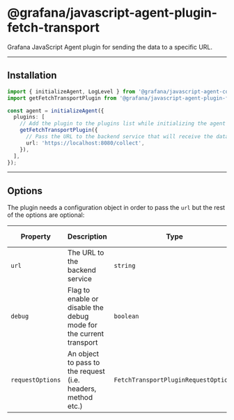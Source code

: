 # @grafana/javascript-agent-plugin-fetch-transport

Grafana JavaScript Agent plugin for sending the data to a specific URL.

---

## Installation

```ts
import { initializeAgent, LogLevel } from '@grafana/javascript-agent-core';
import getFetchTransportPlugin from '@grafana/javascript-agent-plugin-fetch-transport';

const agent = initializeAgent({
  plugins: [
    // Add the plugin to the plugins list while initializing the agent
    getFetchTransportPlugin({
      // Pass the URL to the backend service that will receive the data
      url: 'https://localhost:8080/collect',
    }),
  ],
});
```

---

## Options

The plugin needs a configuration object in order to pass the `url` but the rest of the options are optional:

| Property         | Description                                                        | Type                                 | Default Value |
| ---------------- | ------------------------------------------------------------------ | ------------------------------------ | ------------- |
| `url`            | The URL to the backend service                                     | `string`                             | `undefined`   |
| `debug`          | Flag to enable or disable the debug mode for the current transport | `boolean`                            | `false`       |
| `requestOptions` | An object to pass to the request (i.e. headers, method etc.)       | `FetchTransportPluginRequestOptions` | `undefined`   |
